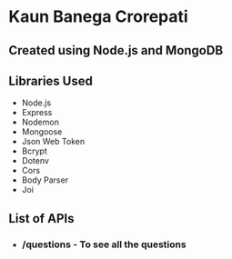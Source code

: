 # Kaun Banega Crorepati

## Created using Node.js and MongoDB

## Libraries Used

-   Node.js
-   Express
-   Nodemon
-   Mongoose
-   Json Web Token
-   Bcrypt
-   Dotenv
-   Cors
-   Body Parser
-   Joi

## List of APIs

-   ### /questions - To see all the questions
